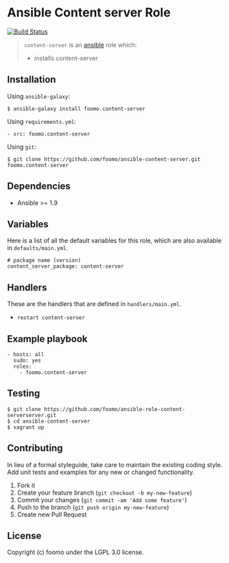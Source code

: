 # Ansible Content server Role

[![Build Status](https://travis-ci.org/foomo/ansible-role-content-server.png?branch=master)](https://travis-ci.org/foomo/ansible-role-content-server)

> `content-server` is an [ansible](http://www.ansible.com) role which:
>
> * installs content-server

## Installation

Using `ansible-galaxy`:

```
$ ansible-galaxy install foomo.content-server
```

Using `requirements.yml`:

```
- src: foomo.content-server
```

Using `git`:

```
$ git clone https://github.com/foomo/ansible-content-server.git foomo.content-server
```

## Dependencies

* Ansible >= 1.9

## Variables

Here is a list of all the default variables for this role, which are also available in `defaults/main.yml`.

```
# package name (version)
content_server_package: content-server
```

## Handlers

These are the handlers that are defined in `handlers/main.yml`.

* `restart content-server`

## Example playbook

```
- hosts: all
  sudo: yes
  roles:
    - foomo.content-server
```

## Testing

```
$ git clone https://github.com/foomo/ansible-role-content-serverserver.git
$ cd ansible-content-server
$ vagrant up
```

## Contributing
In lieu of a formal styleguide, take care to maintain the existing coding style. Add unit tests and examples for any new or changed functionality.

1. Fork it
2. Create your feature branch (`git checkout -b my-new-feature`)
3. Commit your changes (`git commit -am 'Add some feature'`)
4. Push to the branch (`git push origin my-new-feature`)
5. Create new Pull Request

## License
Copyright (c) foomo under the LGPL 3.0 license.
